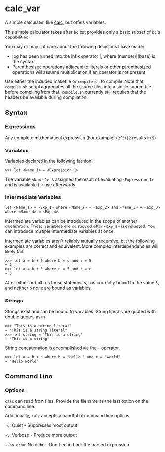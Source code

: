 # calc_var
A simple calculator, like [calc](https://github.com/946336/calc "The inferior version"), but offers variables.

This simple calculator takes after `bc` but provides only a basic subset of `bc`'s capabilities.

You may or may not care about the following decisions I have made:
<ul>
  <li>
    log has been turned into the infix operator |, where (number)|(base) is the syntax
  </li>
  <li>
    Parenthesized operations adjacent to literals or other parenthesized operations will assume multiplication if an operator is not
    present
  </li>
</ul>

Use either the included makefile or `compile.sh` to compile. Note that `compile.sh` script aggregates all the source files into a single source file before compiling from that. `compile.sh` currently still requires that the headers be available during compilation.

## Syntax

### Expressions
Any complete mathematical expression (For example: `(2^5)|2` results in `5`)

### Variables
Variables declared in the following fashion:

    >>> let <Name_1> = <Expression_1>

The variable `<Name_1>` is assigned the result of evaluating `<Expression_1>` and is available for use afterwards.

### Intermediate Variables
    let <Name_1> = <Exp_1> where <Name_2> = <Exp_2> and <Name_3> = <Exp_3> where <Name_4> = <Exp_4>

Intermediate variables can be introduced in the scope of another declaration. These variables are destroyed after `<Exp_1>` is evaluated. You can introduce multiple intermediate variables at once.

Intermediate variables aren't reliably mutually recursive, but the following examples are correct and equivalent. More complex interdependencies will likely fail.

    >>> let a = b + 0 where b = c and c = 5
    = 5
    >>> let a = b + 0 where c = 5 and b = c
    = 5

After either or both os these statements, `a` is correctly bound to the value `5`, and neither `b` nor `c` are bound as variables.

### Strings
Strings exist and can be bound to variables. String literals are quoted with double quotes as in 

    >>> "This is a string literal"
    = "This is a string literal"
    >>> let string = "This is a string"
    = "This is a string"

String concatenation is accomplished via the `+` operator.

    >>> let a = b + c where b = "Hello " and c = "world"
    = "Hello world"

## Command Line
### Options
`calc` can read from files. Provide the filename as the last option on the command line.

Additionally, `calc` accepts a handful of command line options.

`-q`: Quiet - Suppresses most output

`-v`: Verbose - Produce more output

`--no-echo`: No echo - Don't echo back the parsed expression
